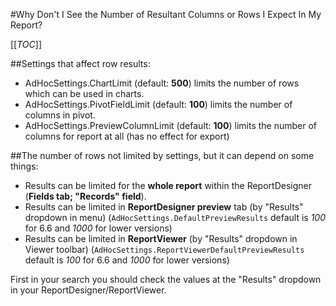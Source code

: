 #Why Don't I See the Number of Resultant Columns or Rows I Expect In My Report?

[[_TOC_]]

##Settings that affect row results:

- AdHocSettings.ChartLimit (default: **500**) limits the number of rows which can be used in charts.
- AdHocSettings.PivotFieldLimit (default: **100**) limits the number of columns in pivot.
- AdHocSettings.PreviewColumnLimit (default: **100**) limits the number of columns for report at all (has no effect for export)


##The number of rows not limited by settings, but it can depend on some things:

- Results can be limited for the **whole report** within the ReportDesigner (**Fields tab; "Records" field**).
- Results can be limited in **ReportDesigner preview** tab (by "Results" dropdown in menu)
      (``AdHocSettings.DefaultPreviewResults`` default is _100_ for 6.6 and _1000_ for lower versions)
- Results can be limited in **ReportViewer** (by "Results" dropdown in Viewer toolbar)
      (``AdHocSettings.ReportViewerDefaultPreviewResults`` default is _100_ for 6.6 and _1000_ for lower versions)

First in your search you should check the values at the "Results" dropdown in your ReportDesigner/ReportViewer.